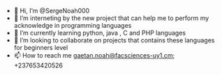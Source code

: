 - 👋 Hi, I’m @SergeNoah000
- 👀 I’m interneting by the new project that can help me to perform my acknowledge in programming languages
- 🌱 I’m currently learning python, java , C and PHP languages
- 💞️ I’m looking to collaborate on projects that contains these languages for beginners level
- 📫 How to reach me gaetan.noah@facsciences-uy1.cm; +237653420526

<!---
SergeNoah000/SergeNoah000 is a ✨ special ✨ repository because its `README.md` (this file) appears on your GitHub profile.
You can click the Preview link to take a look at your changes.
--->

